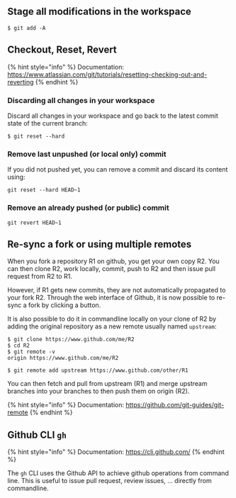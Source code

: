## Stage all modifications in the workspace

```
$ git add -A
```

## Checkout, Reset, Revert

{% hint style="info" %}
Documentation: <https://www.atlassian.com/git/tutorials/resetting-checking-out-and-reverting>
{% endhint %}

### Discarding all changes in your workspace

Discard all changes in your workspace and go back to the latest commit state of the current branch:
```
$ git reset --hard
```

### Remove last unpushed (or local only) commit

If you did not pushed yet, you can remove a commit and discard its content using:

```
git reset --hard HEAD~1
```

### Remove an already pushed (or public) commit

```
git revert HEAD~1
```

## Re-sync a fork or using multiple remotes

When you fork a repository R1 on github, you get your own copy R2.
You can then clone R2, work locally, commit, push to R2 and then issue pull request from R2 to R1.

However, if R1 gets new commits, they are not automatically propagated to your fork R2.
Through the web interface of Github, it is now possible to re-sync a fork by clicking a button.

It is also possible to do it in commandline locally on your clone of R2 by adding the original repository as a new remote usually named `upstream`:

```
$ git clone https://www.github.com/me/R2
$ cd R2
$ git remote -v
origin https://www.github.com/me/R2

$ git remote add upstream https://www.github.com/other/R1
```

You can then fetch and pull from upstream (R1) and merge upstream branches into your branches to then push them on origin (R2).

{% hint style="info" %}
Documentation: <https://github.com/git-guides/git-remote>
{% endhint %}

## Github CLI `gh`

{% hint style="info" %}
Documentation: <https://cli.github.com/>
{% endhint %}

The `gh` CLI uses the Github API to achieve github operations from command line.
This is useful to issue pull request, review issues, ... directly from commandline.

